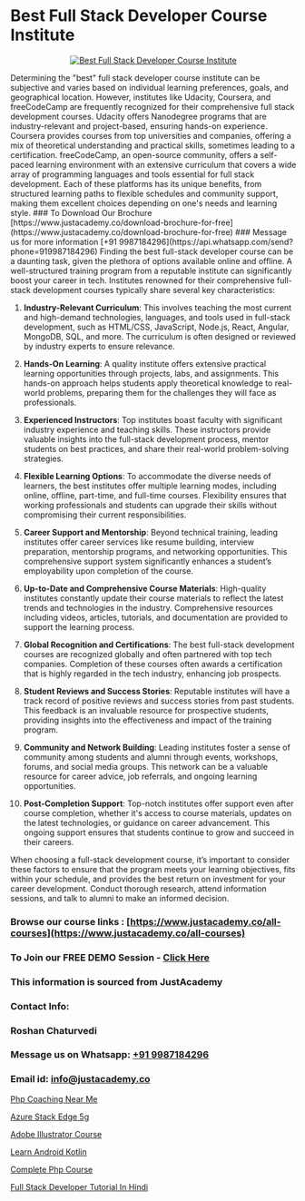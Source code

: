 # Best Full Stack Developer Course Institute

<p align="center">
  <a href="https://justacademy.co/program-detail/full-stack-web-development">
    <img src="https://justacademy.co/storage2/program_images/1704700371.webp" alt="Best Full Stack Developer Course Institute">
  </a>
</p>
Determining the "best" full stack developer course institute can be subjective and varies based on individual learning preferences, goals, and geographical location. However, institutes like Udacity, Coursera, and freeCodeCamp are frequently recognized for their comprehensive full stack development courses. Udacity offers Nanodegree programs that are industry-relevant and project-based, ensuring hands-on experience. Coursera provides courses from top universities and companies, offering a mix of theoretical understanding and practical skills, sometimes leading to a certification. freeCodeCamp, an open-source community, offers a self-paced learning environment with an extensive curriculum that covers a wide array of programming languages and tools essential for full stack development. Each of these platforms has its unique benefits, from structured learning paths to flexible schedules and community support, making them excellent choices depending on one's needs and learning style.
### To Download Our Brochure [https://www.justacademy.co/download-brochure-for-free](https://www.justacademy.co/download-brochure-for-free)
### Message us for more information [+91 9987184296](https://api.whatsapp.com/send?phone=919987184296)
Finding the best full-stack developer course can be a daunting task, given the plethora of options available online and offline. A well-structured training program from a reputable institute can significantly boost your career in tech. Institutes renowned for their comprehensive full-stack development courses typically share several key characteristics:

1) **Industry-Relevant Curriculum**: This involves teaching the most current and high-demand technologies, languages, and tools used in full-stack development, such as HTML/CSS, JavaScript, Node.js, React, Angular, MongoDB, SQL, and more. The curriculum is often designed or reviewed by industry experts to ensure relevance.

2) **Hands-On Learning**: A quality institute offers extensive practical learning opportunities through projects, labs, and assignments. This hands-on approach helps students apply theoretical knowledge to real-world problems, preparing them for the challenges they will face as professionals.

3) **Experienced Instructors**: Top institutes boast faculty with significant industry experience and teaching skills. These instructors provide valuable insights into the full-stack development process, mentor students on best practices, and share their real-world problem-solving strategies.

4) **Flexible Learning Options**: To accommodate the diverse needs of learners, the best institutes offer multiple learning modes, including online, offline, part-time, and full-time courses. Flexibility ensures that working professionals and students can upgrade their skills without compromising their current responsibilities.

5) **Career Support and Mentorship**: Beyond technical training, leading institutes offer career services like resume building, interview preparation, mentorship programs, and networking opportunities. This comprehensive support system significantly enhances a student’s employability upon completion of the course.

6) **Up-to-Date and Comprehensive Course Materials**: High-quality institutes constantly update their course materials to reflect the latest trends and technologies in the industry. Comprehensive resources including videos, articles, tutorials, and documentation are provided to support the learning process.

7) **Global Recognition and Certifications**: The best full-stack development courses are recognized globally and often partnered with top tech companies. Completion of these courses often awards a certification that is highly regarded in the tech industry, enhancing job prospects.

8) **Student Reviews and Success Stories**: Reputable institutes will have a track record of positive reviews and success stories from past students. This feedback is an invaluable resource for prospective students, providing insights into the effectiveness and impact of the training program.

9) **Community and Network Building**: Leading institutes foster a sense of community among students and alumni through events, workshops, forums, and social media groups. This network can be a valuable resource for career advice, job referrals, and ongoing learning opportunities.

10) **Post-Completion Support**: Top-notch institutes offer support even after course completion, whether it's access to course materials, updates on the latest technologies, or guidance on career advancement. This ongoing support ensures that students continue to grow and succeed in their careers.

When choosing a full-stack development course, it’s important to consider these factors to ensure that the program meets your learning objectives, fits within your schedule, and provides the best return on investment for your career development. Conduct thorough research, attend information sessions, and talk to alumni to make an informed decision.

### Browse our course links : [https://www.justacademy.co/all-courses](https://www.justacademy.co/all-courses) 
### To Join our FREE DEMO Session - [Click Here](https://www.justacademy.co/register-for-course-demo)


### This information is sourced from JustAcademy
### Contact Info:
### Roshan Chaturvedi
### Message us on Whatsapp: [+91 9987184296](https://api.whatsapp.com/send?phone=919987184296)
### Email id: [info@justacademy.co](mailto:info@justacademy.co)
                
[Php Coaching Near Me](https://www.linkedin.com/pulse/php-coaching-near-me-justacademy-thane-rtj5c?trackingId=1IhOacn9%2BgNqziLLRm0lDw%3D%3D&lipi=urn%3Ali%3Apage%3Ad_flagship3_company_admin%3BtWGDFb3%2BTIWrNJLdiT%2FfMQ%3D%3D)

[Azure Stack Edge 5g](https://www.linkedin.com/pulse/azure-stack-edge-5g-justacademy-thane-mdnpc?trackingId=oNHE8Wi07Vmyh26xb2IN2Q%3D%3D&lipi=urn%3Ali%3Apage%3Ad_flagship3_company_admin%3BzlEMqIgRRsubBoA3fmTvjQ%3D%3D)

[Adobe Illustrator Course](https://medium.com/@mistersumit961/adobe-illustrator-course-766720cc831f)

[Learn Android Kotlin](https://medium.com/@prempja40/learn-android-kotlin-45e60a78f208)

[Complete Php Course](https://justacademyin.github.io/justacademy/complete-php-course)

[Full Stack Developer Tutorial In Hindi](https://justacademyin.github.io/Articles/Full-Stack-Developer-Tutorial-In-Hindi)

